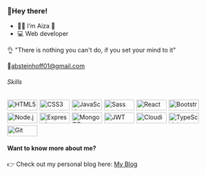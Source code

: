 ### 👋Hey there!

- 👩‍💻 I’m Aiza :revolving_hearts:
- 💻 Web developer

:ok_hand: "There is nothing you can't do, if you set your mind to it"

📧absteinhoff01@gmail.com

###### Skills
<div style="display: flex; flex-wrap: wrap; gap: 5px;">
  <img src="https://img.shields.io/badge/HTML5-E34F26?style=for-the-badge&logo=html5&logoColor=white" alt="HTML5" style="width: 70px; height: 25px;"/>
  <img src="https://img.shields.io/badge/CSS3-1572B6?style=for-the-badge&logo=css3&logoColor=white" alt="CSS3" style="width: 70px; height: 25px;"/>
  <img src="https://img.shields.io/badge/JavaScript-F7DF1E?style=for-the-badge&logo=javascript&logoColor=black" alt="JavaScript" style="width: 70px; height: 25px;"/>
  <img src="https://img.shields.io/badge/Sass-CC6699?style=for-the-badge&logo=sass&logoColor=white" alt="Sass" style="width: 70px; height: 25px;"/>
  <img src="https://img.shields.io/badge/React-61DAFB?style=for-the-badge&logo=react&logoColor=black" alt="React" style="width: 70px; height: 25px;"/>
  <img src="https://img.shields.io/badge/Bootstrap-7952B3?style=for-the-badge&logo=bootstrap&logoColor=white" alt="Bootstrap" style="width: 70px; height: 25px;"/>
  <img src="https://img.shields.io/badge/Node.js-339933?style=for-the-badge&logo=node.js&logoColor=white" alt="Node.js" style="width: 70px; height: 25px;"/>
  <img src="https://img.shields.io/badge/Express.js-000000?style=for-the-badge&logo=express&logoColor=white" alt="Express.js" style="width: 70px; height: 25px;"/>
  <img src="https://img.shields.io/badge/MongoDB-47A248?style=for-the-badge&logo=mongodb&logoColor=white" alt="MongoDB" style="width: 70px; height: 25px;"/>
  <img src="https://img.shields.io/badge/JWT-000000?style=for-the-badge&logo=jsonwebtokens&logoColor=white" alt="JWT" style="width: 70px; height: 25px;"/>
  <img src="https://img.shields.io/badge/Cloudinary-3448C5?style=for-the-badge&logo=cloudinary&logoColor=white" alt="Cloudinary" style="width: 70px; height: 25px;"/>
  <img src="https://img.shields.io/badge/TypeScript-3178C6?style=for-the-badge&logo=typescript&logoColor=white" alt="TypeScript" style="width: 70px; height: 25px;"/>
  <img src="https://img.shields.io/badge/Git-F05032?style=for-the-badge&logo=git&logoColor=white" alt="Git" style="width: 70px; height: 25px;"/>
</div>


#### Want to know more about me?  
👉 Check out my personal blog here: [My Blog](https://aizstein1.wordpress.com)
<!---
AizStein/AizStein is a ✨ special ✨ repository because its `README.md` (this file) appears on your GitHub profile.
You can click the Preview link to take a look at your changes.
--->
